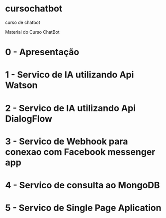 # cursochatbot
curso de chatbot 


Material do Curso ChatBot


<h1>0 - Apresentação</h1>
<h1>1 - Servico de IA utilizando Api Watson</h1>
<h1>2 - Servico de IA utilizando Api DialogFlow</h1>
<h1>3 - Servico de Webhook para conexao com Facebook messenger app</h1>
<h1>4 - Servico de consulta ao MongoDB</h1>
<h1>5 - Servico de Single Page Aplication </h1>